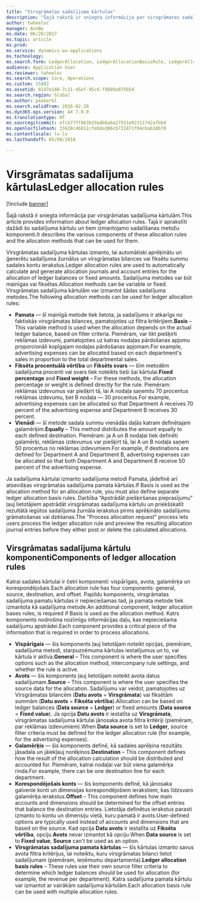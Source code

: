 ```yaml
---
title: "Virsgrāmatas sadalījuma kārtulas"
description: "Šajā rakstā ir sniegta informācija par virsgrāmatas sadalījuma kārtulām. Tajā ir aprakstīti dažādi šo sadalījuma kārtulu un tiem izmantojamo sadalīšanas metožu komponenti."
author: twheeloc
manager: AnnBe
ms.date: 06/20/2017
ms.topic: article
ms.prod: 
ms.service: dynamics-ax-applications
ms.technology: 
ms.search.form: LedgerAllocation, LedgerAllocationBasisRule, LedgerAllocationRequest, LedgerAllocationRule
audience: Application User
ms.reviewer: twheeloc
ms.search.scope: Core, Operations
ms.custom: 15402
ms.assetid: 8147e148-7c11-45ef-95c6-f9889a875b54
ms.search.region: Global
ms.author: peakerbl
ms.search.validFrom: 2016-02-28
ms.dyn365.ops.version: AX 7.0.0
ms.translationtype: HT
ms.sourcegitcommit: efcb77ff883b29a4bbaba27551e02311742afbbd
ms.openlocfilehash: 33428c4b811cfebda306cb721871f04cbab18b70
ms.contentlocale: lv-lv
ms.lasthandoff: 05/08/2018

---
```


# <a name="ledger-allocation-rules"></a><span data-ttu-id="f7774-104">Virsgrāmatas sadalījuma kārtulas</span><span class="sxs-lookup"><span data-stu-id="f7774-104">Ledger allocation rules</span></span>

[!include [banner](../includes/banner.md)]

<span data-ttu-id="f7774-105">Šajā rakstā ir sniegta informācija par virsgrāmatas sadalījuma kārtulām.</span><span class="sxs-lookup"><span data-stu-id="f7774-105">This article provides information about ledger allocation rules.</span></span> <span data-ttu-id="f7774-106">Tajā ir aprakstīti dažādi šo sadalījuma kārtulu un tiem izmantojamo sadalīšanas metožu komponenti.</span><span class="sxs-lookup"><span data-stu-id="f7774-106">It describes the various components of these allocation rules and the allocation methods that can be used for them.</span></span>

<span data-ttu-id="f7774-107">Virsgrāmatas sadalījuma kārtulas izmanto, lai automātiski aprēķinātu un ģenerētu sadalījuma žurnālus un virsgrāmatas bilances vai fiksētu summu sadales kontu ierakstus.</span><span class="sxs-lookup"><span data-stu-id="f7774-107">Ledger allocation rules are used to automatically calculate and generate allocation journals and account entries for the allocation of ledger balances or fixed amounts.</span></span> <span data-ttu-id="f7774-108">Sadalījuma metodes var būt mainīgas vai fiksētas.</span><span class="sxs-lookup"><span data-stu-id="f7774-108">Allocation methods can be variable or fixed.</span></span> <span data-ttu-id="f7774-109">Virsgrāmatas sadalījuma kārtulām var izmantot šādas sadalījuma metodes.</span><span class="sxs-lookup"><span data-stu-id="f7774-109">The following allocation methods can be used for ledger allocation rules:</span></span>

-   <span data-ttu-id="f7774-110">**Pamata** — šī mainīgā metode tiek lietota, ja sadalījums ir atkarīgs no faktiskās virsgrāmatas bilances, pamatojoties uz filtra kritērijiem.</span><span class="sxs-lookup"><span data-stu-id="f7774-110">**Basis** – This variable method is used when the allocation depends on the actual ledger balance, based on filter criteria.</span></span> <span data-ttu-id="f7774-111">Piemēram, var tikt piešķirti reklāmas izdevumi, pamatojoties uz katras nodaļas pārdošanas apjomu proporcionāli kopīgajam nodaļas pārdošanas apjomam.</span><span class="sxs-lookup"><span data-stu-id="f7774-111">For example, advertising expenses can be allocated based on each department's sales in proportion to the total departmental sales.</span></span>
-   <span data-ttu-id="f7774-112">**Fiksēta procentuālā vērtība** un **Fiksēts svars** — šīm metodēm sadalījuma procenti vai svars tiek noteikts tieši šai kārtulai.</span><span class="sxs-lookup"><span data-stu-id="f7774-112">**Fixed percentage** and **Fixed weight** – For these methods, the allocation percentage or weight is defined directly for the rule.</span></span> <span data-ttu-id="f7774-113">Piemēram: reklāmas izdevumus var piešķirt tā, lai A nodaļa saņemtu 70 procentus reklāmas izdevumu, bet B nodaļa — 30 procentus.</span><span class="sxs-lookup"><span data-stu-id="f7774-113">For example, advertising expenses can be allocated so that Department A receives 70 percent of the advertising expense and Department B receives 30 percent.</span></span>
-   <span data-ttu-id="f7774-114">**Vienādi** — šī metode sadala summu vienādās daļās katram definētajam galamērķim.</span><span class="sxs-lookup"><span data-stu-id="f7774-114">**Equally** – This method distributes the amount equally to each defined destination.</span></span> <span data-ttu-id="f7774-115">Piemēram: ja A un B nodaļai tiek definēti galamērķi, reklāmas izdevumus var piešķirt tā, lai A un B nodaļa saņem 50 procentus no reklāmas izdevumiem.</span><span class="sxs-lookup"><span data-stu-id="f7774-115">For example, if destinations are defined for Department A and Department B, advertising expenses can be allocated so that both Department A and Department B receive 50 percent of the advertising expense.</span></span>

<span data-ttu-id="f7774-116">Ja sadalījuma kārtulai izmanto sadalījuma metodi Pamata, jādefinē arī atsevišķas virsgrāmatas sadalījuma pamata kārtulas.</span><span class="sxs-lookup"><span data-stu-id="f7774-116">If Basis is used as the allocation method for an allocation rule, you must also define separate ledger allocation basis rules.</span></span> <span data-ttu-id="f7774-117">Darbība “Apstrādāt piešķiršanas pieprasījumu” ļauj lietotājiem apstrādāt virsgrāmatas sadalījuma kārtulu un priekšskatīt rezultātā iegūtos sadalījuma žurnāla ierakstus pirms aprēķināto sadalījumu grāmatošanas vai dzēšanas.</span><span class="sxs-lookup"><span data-stu-id="f7774-117">The "Process allocation request" process lets users process the ledger allocation rule and preview the resulting allocation journal entries before they either post or delete the calculated allocations.</span></span>

## <a name="components-of-ledger-allocation-rules"></a><span data-ttu-id="f7774-118">Virsgrāmatas sadalījuma kārtulu komponenti</span><span class="sxs-lookup"><span data-stu-id="f7774-118">Components of ledger allocation rules</span></span>
<span data-ttu-id="f7774-119">Katrai sadales kārtulai ir četri komponenti: vispārīgais, avota, galamērķa un korespondējošais.</span><span class="sxs-lookup"><span data-stu-id="f7774-119">Each allocation rule has four components: general, source, destination, and offset.</span></span> <span data-ttu-id="f7774-120">Papildu komponents, virsgrāmatas sadalījuma pamatu kārtulas ir nepieciešamas tad, ja pamata metode tiek izmantota kā sadalījuma metode.</span><span class="sxs-lookup"><span data-stu-id="f7774-120">An additional component, ledger allocation bases rules, is required if Basis is used as the allocation method.</span></span> <span data-ttu-id="f7774-121">Katrs komponents nodrošina nozīmīgu informācijas daļu, kas nepieciešama sadalījumu apstrādei.</span><span class="sxs-lookup"><span data-stu-id="f7774-121">Each component provides a critical piece of the information that is required in order to process allocations.</span></span>

-   <span data-ttu-id="f7774-122">**Vispārīgais** — šis komponents ļauj lietotājam noteikt opcijas, piemēram, sadalījuma metodi, starpuzņēmuma kārtulas iestatījumus un to, vai kārtula ir aktīva.</span><span class="sxs-lookup"><span data-stu-id="f7774-122">**General** – This component is where the user specifies options such as the allocation method, intercompany rule settings, and whether the rule is active.</span></span>
-   <span data-ttu-id="f7774-123">**Avots** — šis komponents ļauj lietotājam noteikt avota datus sadalījumam.</span><span class="sxs-lookup"><span data-stu-id="f7774-123">**Source** – This component is where the user specifies the source data for the allocation.</span></span> <span data-ttu-id="f7774-124">Sadalījumu var veidot, pamatojoties uz Virsgrāmatas bilancēm (**Datu avots** = **Virsgrāmata**) vai fiksētām summām (**Datu avots** = **Fiksēta vērtība**).</span><span class="sxs-lookup"><span data-stu-id="f7774-124">Allocation can be based on ledger balances (**Data source** = **Ledger**) or fixed amounts (**Data source** = **Fixed value**).</span></span> <span data-ttu-id="f7774-125">Ja opcija **Datu avots** ir iestatīta uz **Virsgrāmata**, virsgrāmatas sadalījuma kārtulai jānosaka avota filtra kritēriji (piemēram, par reklāmas izdevumiem).</span><span class="sxs-lookup"><span data-stu-id="f7774-125">When **Data source** is set to **Ledger**, source filter criteria must be defined for the ledger allocation rule (for example, for the advertising expenses).</span></span>
-   <span data-ttu-id="f7774-126">**Galamērķis** — šis komponents definē, kā sadales aprēķina rezultāts jāsadala un jāiekļauj norēķinos.</span><span class="sxs-lookup"><span data-stu-id="f7774-126">**Destination** – This component defines how the result of the allocation calculation should be distributed and accounted for.</span></span> <span data-ttu-id="f7774-127">Piemēram, katrai nodaļai var būt viena galamērķa rinda.</span><span class="sxs-lookup"><span data-stu-id="f7774-127">For example, there can be one destination line for each department.</span></span>
-   <span data-ttu-id="f7774-128">**Korespondējošais konts** — šis komponents definē, kā jānosaka galvenie konti un dimensijas korespondējošiem ierakstiem, kas līdzsvaro galamērķa ierakstus.</span><span class="sxs-lookup"><span data-stu-id="f7774-128">**Offset** – This component defines how main accounts and dimensions should be determined for the offset entries that balance the destination entries.</span></span> <span data-ttu-id="f7774-129">Lietotāja definētus ierakstus parasti izmanto to kontu un dimensiju vietā, kuru pamatā ir avots.</span><span class="sxs-lookup"><span data-stu-id="f7774-129">User-defined options are typically used instead of accounts and dimensions that are based on the source.</span></span> <span data-ttu-id="f7774-130">Kad opcija **Datu avots** ir iestatīta uz **Fiksēta vērtība**, opciju **Avots** nevar izmantot kā opciju.</span><span class="sxs-lookup"><span data-stu-id="f7774-130">When **Data source** is set to **Fixed value**, **Source** can't be used as an option.</span></span>
-   <span data-ttu-id="f7774-131">**Virsgrāmatas sadalījuma pamata kārtulas** — šīs kārtulas izmanto savus avota filtra kritērijus, lai noteiktu, kuru virsgrāmatas bilanci lietot sadalījumam (piemēram, ieņēmumu departamenta).</span><span class="sxs-lookup"><span data-stu-id="f7774-131">**Ledger allocation basis rules** – These rules use their own source filter criteria to determine which ledger balances should be used for allocation (for example, the revenue per department).</span></span> <span data-ttu-id="f7774-132">Katra sadalījuma pamata kārtulu var izmantot ar vairākām sadalījuma kārtulām.</span><span class="sxs-lookup"><span data-stu-id="f7774-132">Each allocation basis rule can be used with multiple allocation rules.</span></span>





